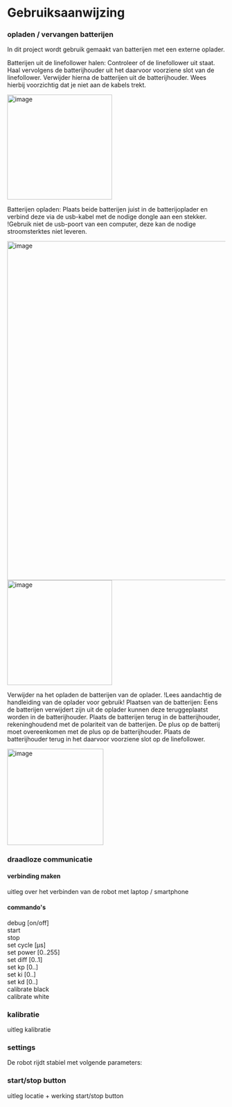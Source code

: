 # Gebruiksaanwijzing

### opladen / vervangen batterijen
In dit project wordt gebruik gemaakt van batterijen met een externe oplader.

Batterijen uit de linefollower halen:
Controleer of de linefollower uit staat. Haal vervolgens de batterijhouder uit het daarvoor voorziene slot van de linefollower. Verwijder hierna de batterijen uit de batterijhouder. Wees hierbij voorzichtig dat je niet aan de kabels trekt. 

<img width="242" alt="image" src="https://user-images.githubusercontent.com/87031331/208083550-f2c2ccbc-eff5-4173-b629-4302de6415d9.png">

Batterijen opladen:
Plaats beide batterijen juist in de batterijoplader en verbind deze via de usb-kabel met de nodige dongle aan een stekker. !Gebruik niet de usb-poort van een computer, deze kan de nodige stroomsterktes niet leveren.

<img width="782" alt="image" src="https://user-images.githubusercontent.com/87031331/208085188-ed45e429-89c6-47f5-b3b3-8580aa6c1fe1.png">

<img width="242" alt="image" src="https://user-images.githubusercontent.com/87031331/208083650-49421fec-2010-4efc-b786-a041c8b95758.png">

Verwijder na het opladen de batterijen van de oplader. !Lees aandachtig de handleiding van de oplader voor gebruik!
Plaatsen van de batterijen:
Eens de batterijen verwijdert zijn uit de oplader kunnen deze teruggeplaatst worden in de batterijhouder. Plaats de batterijen terug in de batterijhouder, rekeninghoudend met de polariteit van de batterijen. De plus op de batterij moet overeenkomen met de plus op de batterijhouder. Plaats de batterijhouder terug in het daarvoor voorziene slot op de linefollower.


<img width="222" alt="image" src="https://user-images.githubusercontent.com/87031331/208083802-a461a73e-406b-4880-b571-7e299f0bc337.png">


### draadloze communicatie
#### verbinding maken
uitleg over het verbinden van de robot met laptop / smartphone

#### commando's
debug [on/off]  
start  
stop  
set cycle [µs]  
set power [0..255]  
set diff [0..1]  
set kp [0..]  
set ki [0..]  
set kd [0..]  
calibrate black  
calibrate white  

### kalibratie
uitleg kalibratie  

### settings
De robot rijdt stabiel met volgende parameters:  

### start/stop button
uitleg locatie + werking start/stop button
